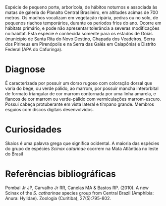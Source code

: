 <div class="descricao-geral">
 <p>
  Espécie de pequeno porte, arborícola, de hábitos noturnos e associada às matas de galeria do Planalto Central Brasileiro, em altitudes acimas de 700 metros. Os machos vocalizam em vegetação ripária, pedras ou no solo, de pequenos riachos temporários, durante os períodos frios do ano. Ocorre em hábitats primário, e pode não apresentar tolerância a severas modificações no habitat. Esta espécie é conhecida somente para os estados de Goiás (município de Santa Rita do Novo Destino, Chapada dos Veadeiros, Serra dos Pirineus em Pirenópolis e na Serra das Galés em Caiapônia) e Distrito Federal (APA do Cafuringa).
 </p>
</div>
<div class="diagnose">
 <h1>
  Diagnose
 </h1>
 <p>
  É caracterizada por possuir um dorso rugoso com coloração dorsal que varia do bege, ou verde pálido, ao marrom, por possuir mancha interorbital de formato triangular de cor marrom contornada por uma linha amarela, e flancos de cor marrom ou verde-pálido com vermiculações marrom-escuro. Possui cabeça protuberante em vista lateral e tímpano grande. Membros esguios com discos digitais desenvolvidos.
 </p>
</div>
<div class="curiosidades">
 <h1>
  Curiosidades
 </h1>
 <p>
  Skaios é uma palavra grega que significa ocidental. A maioria das espécies do grupo de espécies
  <em>
   Scinax catarinae
  </em>
  ocorrem na Mata Atlântica no leste do Brasil
 </p>
</div>
<div class="referencias-bibliograficas">
 <h1>
  Referências bibliográficas
 </h1>
 <p>
  Pombal Jr JP, Carvalho Jr RR, Canelas MA &amp; Bastos RP. (2010). A new Scinax of the
  <em>
   S. catharinae
  </em>
  species group from Central Brazil (Amphibia: Anura: Hylidae). Zoologia (Curitiba), 27(5):795-802.
 </p>
</div>
